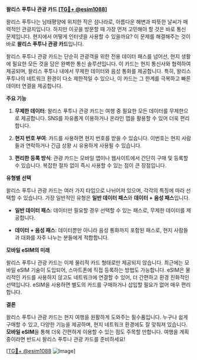 **왈리스 푸투나 관광 카드 [[TG💪+ @esim1088](https://t.me/s/esim1088)]**

왈리스 푸투나는 남태평양에 위치한 작은 섬나라로, 아름다운 해변과 따뜻한 날씨가 매력적인 관광지입니다. 하지만 이곳을 방문할 때 가장 먼저 고민해야 할 것은 바로 통신 문제입니다. 현지에서 어떻게 인터넷을 사용할 수 있을까요? 이 문제를 해결해주는 것이 바로 **왈리스 푸투나 관광 카드**입니다.

왈리스 푸투나 관광 카드는 단순히 관광객을 위한 전용 데이터 패스를 넘어선, 현지 생활에 필요한 모든 것을 담은 완벽한 통신 솔루션입니다. 이 카드는 현지 통신사와 협력하여 제공되며, 왈리스 푸투나 내에서 무제한 데이터와 음성 통화를 제공합니다. 특히, 왈리스 푸투나의 네트워크 환경이 다소 제한적일 수 있으나, 이 카드는 그 한계를 극복하고 빠른 데이터 연결을 제공합니다.

**주요 기능**

1. **무제한 데이터**: 왈리스 푸투나 관광 카드는 여행 중 필요한 모든 데이터를 무제한으로 제공합니다. SNS를 자유롭게 이용하거나 온라인 맵을 활용할 수 있어 더욱 편리합니다.
   
2. **현지 번호 부여**: 카드를 사용하면 현지 번호를 받을 수 있습니다. 이번호는 현지 사람들과 연락하거나 긴급 상황 시 유용하게 사용될 수 있습니다.

3. **편리한 등록 방식**: 관광 카드는 모바일 앱이나 웹사이트에서 간단히 구매 및 등록할 수 있습니다. 복잡한 절차 없이 즉시 사용할 수 있는 점이 큰 장점입니다.

**유형별 선택**

왈리스 푸투나 관광 카드는 여러 가지 타입으로 나뉘어져 있으며, 각각의 특징에 따라 선택할 수 있습니다. 가장 일반적인 유형은 **일반 데이터 패스**와 **데이터 + 음성 패스**입니다. 

- **일반 데이터 패스**: 데이터만 필요할 경우 선택할 수 있는 패스로, 무제한 데이터를 제공합니다.
  
- **데이터 + 음성 패스**: 데이터뿐만 아니라 음성 통화까지 포함된 패스로, 현지 사람들과 대화를 자주 나누는 분들에게 적합합니다.

**모바일 eSIM의 미래**

왈리스 푸투나 관광 카드는 이제 물리적 카드 형태로만 제공되지 않습니다. 최근에는 모바일 eSIM 기술이 도입되어, 스마트폰에 직접 등록하는 방법도 가능합니다. eSIM은 물리적인 카드를 사용하지 않고도 네트워크에 연결할 수 있어, 더 간편하고 환경 친화적인 선택입니다. eSIM을 사용하면 별도의 카드를 구매하거나 삽입할 필요가 없어 매우 편리합니다.

**결론**

왈리스 푸투나 관광 카드는 현지 여행을 원활하게 도와주는 필수품입니다. 누구나 쉽게 구매할 수 있고, 다양한 기능을 제공하며, 현지 네트워크 환경에도 잘 맞춰져 있습니다. **모바일 eSIM**을 통해 더욱 간편하게 이용할 수 있는 점도 주목할 만합니다. 여행을 계획 중이라면 반드시 왈리스 푸투나 관광 카드를 준비하세요!

[[TG💪+ @esim1088](https://t.me/s/esim1088) ![Image](https://i.postimg.cc/Y0z9fWf4/image.png)]